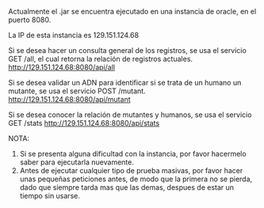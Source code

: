 Actualmente el .jar se encuentra ejecutado en una instancia de oracle, en el puerto 8080.

La IP de esta instancia es 129.151.124.68

Si se desea hacer un consulta general de los registros, se usa el servicio GET /all, el cual retorna la relación de registros actuales.
http://129.151.124.68:8080/api/all

Si se desea validar un ADN para identificar si se trata de un humano un mutante, se usa el servicio POST /mutant.
http://129.151.124.68:8080/api/mutant

Si se desea conocer la relación de mutantes y humanos, se usa el servicio GET /stats
http://129.151.124.68:8080/api/stats

NOTA: 
1. Si se presenta alguna dificultad con la instancia, por favor hacermelo saber para ejecutarla nuevamente.
2. Antes de ejecutar cualquier tipo de prueba masivas, por favor hacer unas pequeñas peticiones antes, de modo que la primera no se pierda, dado que siempre tarda mas que las demas, despues de estar un tiempo sin usarse.
